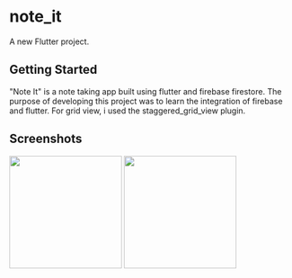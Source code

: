 # note_it

A new Flutter project.

## Getting Started

"Note It" is a note taking app built using flutter and firebase firestore. The purpose of developing this project was to learn the
integration of firebase and flutter. For grid view, i used the staggered_grid_view plugin.

## Screenshots

<img src="https://user-images.githubusercontent.com/65536492/166981403-aac0b270-9df8-4cb0-959d-8a7b2079acec.png" width="200">
<img src="https://user-images.githubusercontent.com/65536492/166981418-5f0cc7fd-7288-44c4-9019-7a4bcae2528a.png" width="200">


